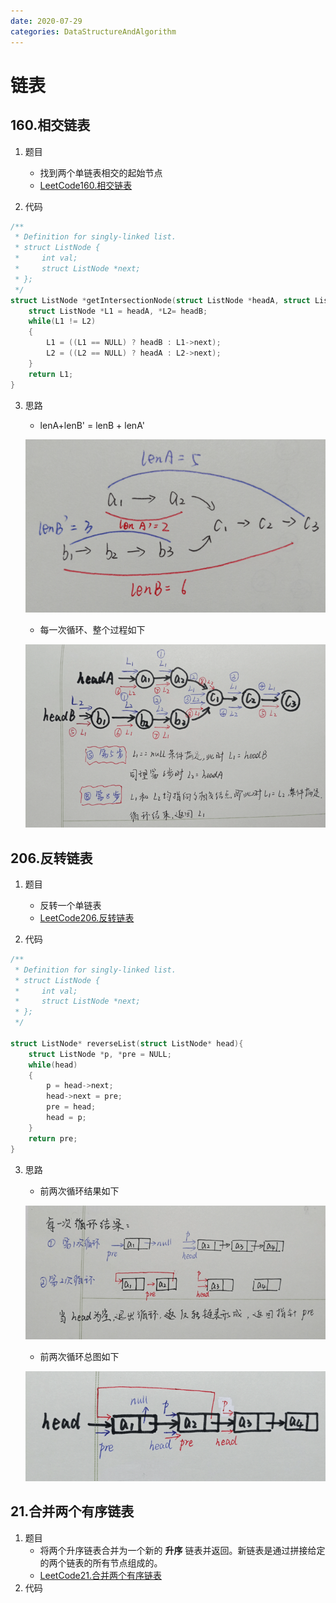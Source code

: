 ```yaml
---
date: 2020-07-29
categories: DataStructureAndAlgorithm
---
```


# 链表

## 160.相交链表

1. 题目
   * 找到两个单链表相交的起始节点
   * [LeetCode160.相交链表](https://leetcode-cn.com/problems/intersection-of-two-linked-lists/)

2. 代码

~~~c
/**
 * Definition for singly-linked list.
 * struct ListNode {
 *     int val;
 *     struct ListNode *next;
 * };
 */
struct ListNode *getIntersectionNode(struct ListNode *headA, struct ListNode *headB) {
    struct ListNode *L1 = headA, *L2= headB;
    while(L1 != L2)
    {
        L1 = ((L1 == NULL) ? headB : L1->next);
        L2 = ((L2 == NULL) ? headA : L2->next);
    }
    return L1;
}
~~~

3. 思路

   * lenA+lenB' = lenB + lenA'

   ![](https://raw.githubusercontent.com/Rainbow0526/PictureGithub/master/2020_07/39.png)

   * 每一次循环、整个过程如下

   ![](https://raw.githubusercontent.com/Rainbow0526/PictureGithub/master/2020_07/40.png)

## 206.反转链表

1. 题目
   * 反转一个单链表
   * [LeetCode206.反转链表](https://leetcode-cn.com/problems/reverse-linked-list/)

2. 代码

~~~c
/**
 * Definition for singly-linked list.
 * struct ListNode {
 *     int val;
 *     struct ListNode *next;
 * };
 */

struct ListNode* reverseList(struct ListNode* head){
    struct ListNode *p, *pre = NULL;
    while(head)
    {
        p = head->next;
        head->next = pre;
        pre = head;
        head = p;
    }
    return pre;
}
~~~

3. 思路

   * 前两次循环结果如下

   ![](https://raw.githubusercontent.com/Rainbow0526/PictureGithub/master/2020_07/42.png)

   * 前两次循环总图如下

   ![](https://raw.githubusercontent.com/Rainbow0526/PictureGithub/master/2020_07/41.png)

## 21.合并两个有序链表

1. 题目
   * 将两个升序链表合并为一个新的 **升序** 链表并返回。新链表是通过拼接给定的两个链表的所有节点组成的。
   * [LeetCode21.合并两个有序链表](https://leetcode-cn.com/problems/merge-two-sorted-lists/)
2. 代码

~~~

~~~


